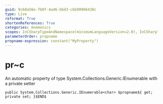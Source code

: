 ```yaml
---
guid: 9c68a56e-7b0f-4ad6-bbd3-cbb90906430c
type: Live
reformat: True
shortenReferences: True
categories: mnemonics
scopes: InCSharpTypeAndNamespace(minimumLanguageVersion=2.0), InCSharpTypeMember(minimumLanguageVersion=2.0)
parameterOrder: propname
propname-expression: constant("MyProperty")
---
```


# pr~c

An automatic property of type System.Collections.Generic.IEnumerable<char> with a private setter

```
public System.Collections.Generic.IEnumerable<char> $propname${ get; private set; }$END$
```
